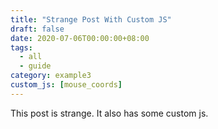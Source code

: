 ```yaml
---
title: "Strange Post With Custom JS"
draft: false
date: 2020-07-06T00:00:00+08:00
tags:
  - all
  - guide
category: example3
custom_js: [mouse_coords]
---
```


This post is strange. It also has some custom js.
